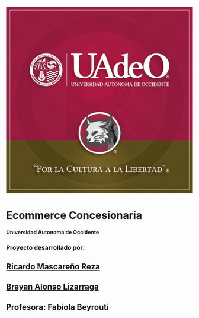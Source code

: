 ![LINCES](img/PIC_LINCES.jpeg)
# Ecommerce Concesionaria
#### Universidad Autonoma de Occidente

### Proyecto desarrollado por:

## [Ricardo Mascareño Reza](https://github.com/Falconx94)
## [Brayan Alonso Lizarraga](https://github.com/https://github.com/Brayanlizarraga875)

## Profesora: Fabiola Beyrouti